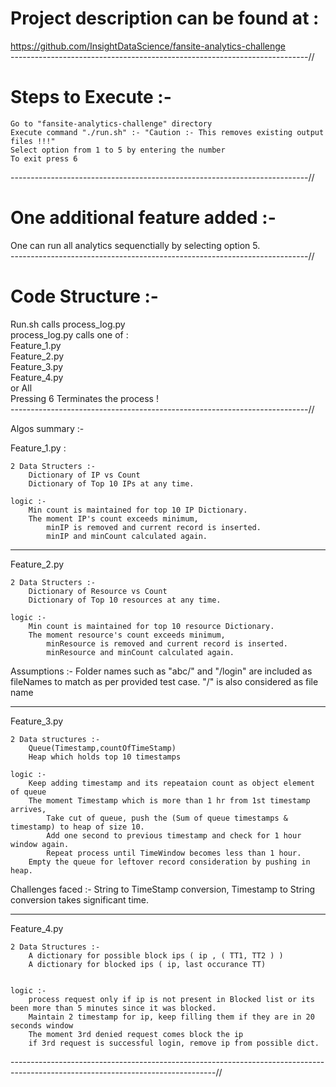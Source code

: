 # Project description can be found at :  
https://github.com/InsightDataScience/fansite-analytics-challenge  
--------------------------------------------------------------------------//

# Steps to Execute :-   
	Go to "fansite-analytics-challenge" directory  
	Execute command "./run.sh" :- "Caution :- This removes existing output files !!!"  
	Select option from 1 to 5 by entering the number  
	To exit press 6  
--------------------------------------------------------------------------//

# One additional feature added :-   
One can run all analytics sequenctially by selecting option 5.  
--------------------------------------------------------------------------//  

# Code Structure :-   
  
Run.sh calls process_log.py  
	process_log.py calls one of :  
		Feature_1.py  
		Feature_2.py  
		Feature_3.py  
		Feature_4.py  
		or All  
Pressing 6 Terminates the process !  
--------------------------------------------------------------------------//  

Algos summary :-
 
Feature_1.py :

	2 Data Structers :- 
		Dictionary of IP vs Count
		Dictionary of Top 10 IPs at any time.

	logic :- 
		Min count is maintained for top 10 IP Dictionary.
		The moment IP's count exceeds minimum,
			minIP is removed and current record is inserted.
			minIP and minCount calculated again.
		
----------------------------

Feature_2.py

	2 Data Structers :- 
		Dictionary of Resource vs Count
		Dictionary of Top 10 resources at any time.

	logic :- 
		Min count is maintained for top 10 resource Dictionary.
		The moment resource's count exceeds minimum,
			minResource is removed and current record is inserted.
			minResource and minCount calculated again.

Assumptions :- 
	Folder names such as "abc/" and "/login" are included as fileNames to match as per provided test case.
	"/" is also considered as file name

----------------------------		
	
Feature_3.py

	2 Data structures :-
		Queue(Timestamp,countOfTimeStamp)
		Heap which holds top 10 timestamps

	logic :-
		Keep adding timestamp and its repeataion count as object element of queue
		The moment Timestamp which is more than 1 hr from 1st timestamp arrives,
			Take cut of queue, push the (Sum of queue timestamps & timestamp) to heap of size 10.
			Add one second to previous timestamp and check for 1 hour window again.
			Repeat process until TimeWindow becomes less than 1 hour.
		Empty the queue for leftover record consideration by pushing in heap. 

Challenges faced :- 
	String to TimeStamp conversion, Timestamp to String conversion takes significant time. 

----------------------------

Feature_4.py

	2 Data Structures :-
		A dictionary for possible block ips ( ip , ( TT1, TT2 ) )
		A dictionary for blocked ips ( ip, last occurance TT)


	logic :-
		process request only if ip is not present in Blocked list or its been more than 5 minutes since it was blocked.
		Maintain 2 timestamp for ip, keep filling them if they are in 20 seconds window
		The moment 3rd denied request comes block the ip
		if 3rd request is successful login, remove ip from possible dict.
	
---------------------------------------------------------------------------------------------------------------------------------//
